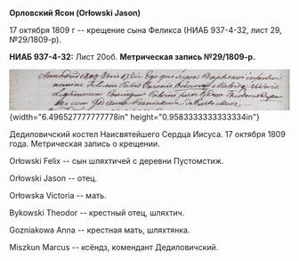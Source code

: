 **Орловский Ясон (Orłowski Jason)**

17 октября 1809 г -- крещение сына Феликса (НИАБ 937-4-32, лист 29,
№29/1809-р).

**НИАБ 937-4-32:** Лист 20об. **Метрическая запись №29/1809-р.**

![](./media/4d26d88cf521a64fd9144cd15783c87943c86b8e.png){width="6.496527777777778in"
height="0.9583333333333334in"}

Дедиловичский костел Наисвятейшего Сердца Иисуса. 17 октября 1809 года.
Метрическая запись о крещении.

Orłowski Felix -- сын шляхтичей с деревни Пустомстиж.

Orłowski Jason -- отец.

Orłowska Victoria -- мать.

Bykowski Theodor -- крестный отец, шляхтич.

Gozniakowa Anna -- крестная мать, шляхтянка.

Miszkun Marcus -- ксёндз, комендант Дедиловичский.
